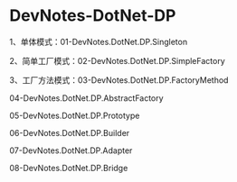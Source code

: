 # DevNotes-DotNet-DP

1、单体模式：01-DevNotes.DotNet.DP.Singleton

2、简单工厂模式：02-DevNotes.DotNet.DP.SimpleFactory

3、工厂方法模式：03-DevNotes.DotNet.DP.FactoryMethod

04-DevNotes.DotNet.DP.AbstractFactory

05-DevNotes.DotNet.DP.Prototype

06-DevNotes.DotNet.DP.Builder

07-DevNotes.DotNet.DP.Adapter

08-DevNotes.DotNet.DP.Bridge
